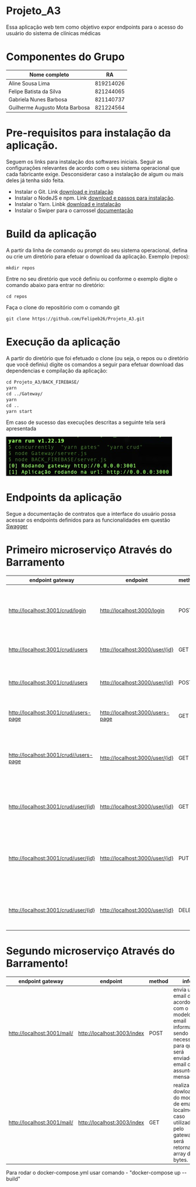 # Projeto_A3
Essa aplicação web tem como objetivo expor endpoints para o acesso do usuário do sistema de clínicas médicas 

# Componentes do Grupo
| Nome completo | RA        |
|---|-----------|
| Aline Sousa Lima | 819214026 | 
| Felipe Batista da Silva | 821244065 |
| Gabriela Nunes Barbosa | 821140737 |
| Guilherme Augusto Mota Barbosa | 821224564 |

# Pre-requisitos para instalação da aplicação.
Seguem os links para instalação dos softwares iniciais. Seguir as configurações relevantes de acordo com o seu sistema operacional que cada fabricante exige. Desconsiderar caso a instalação de algum ou mais deles já tenha sido feita. 
- Instalar o Git. Link [download e instalação](https://git-scm.com/book/en/v2/Getting-Started-Installing-Git)
- Instalar o NodeJS e npm. Link [download e passos para instalação](https://nodejs.org/en/download/).
- Instalar o Yarn. Linbk [download e instalação](https://classic.yarnpkg.com/en/docs/install)
- Instalar o Swiper para o carrossel [documentação](https://swiperjs.com/angular)

# Build da aplicação
A partir da linha de comando ou prompt do seu sistema operacional, defina ou crie um diretório para efetuar o download da aplicação. Exemplo (repos): 
```
mkdir repos
```
Entre no seu diretório que você definiu ou conforme o exemplo digite o comando abaixo para entrar no diretório:
```
cd repos
``` 
Faça o clone do repositório com o comando git
```
git clone https://github.com/Felipeb26/Projeto_A3.git
```

# Execução da aplicação
A partir do diretório que foi efetuado o clone (ou seja, o repos ou o diretório que você definiu) digite os comandos a seguir para efetuar download das dependencias e compilação da aplicação:
```
cd Projeto_A3/BACK_FIREBASE/
yarn
cd ../Gateway/
yarn
cd ..
yarn start
```
Em caso de sucesso das execuções descritas a seguinte tela será apresentada

![console-server-started.jpeg](console-server-started.jpeg)
# Endpoints da aplicação
Segue a documentação de contratos que a interface do usuário possa acessar os endpoints definidos para as funcionalidades em questão [Swagger](http://localhost:3001/index)

# Primeiro microserviço Através do Barramento

| endpoint gateway| endpoint | method | info|
|----------|---------|------|------|
| <http://localhost:3001/crud/login>      |<http://localhost:3000/login> | POST | enviar email e senha para receber Bearer token para ter acesso aos demais endpoints. |
| <http://localhost:3001/crud/users>      |<http://localhost:3000/user/{id}> | GET | retorna todos os usuarios do cadastrados.|
| <http://localhost:3001/crud/users>      |<http://localhost:3000/user/{id}> | POST | Salva usuario sendo necessario nome email senha e role |
|<http://localhost:3001/crud/users-page> | <http://localhost:3000/users-page> | GET | retorna todos os usuarios paginado.|
| <http://localhost:3001/crud//users-page>|<http://localhost:3000/user/{id}> | GET | retorna usuario de forma paginada para maior eficiencia em relação ao banco de dados.|
| <http://localhost:3001/crud/user/{id}>  |<http://localhost:3000/user/{id}> | GET | recebe como paraetro o id do usuario para localizar.|
| <http://localhost:3001/crud/user/{id}>       |<http://localhost:3000/user/{id}> | PUT | recebe o id para localizar o usuario e o corpo de acordo com os parametros para serem alterados.|
| <http://localhost:3001/crud/user/{id}>       |<http://localhost:3000/user/{id}>  | DELETE | receb o id do usuario afim de excluir ele do banco de dados.|

# Segundo microserviço Através do Barramento!

| endpoint gateway| endpoint | method | info|
|----------|---------|--------|---------|
| <http://localhost:3001/mail/> | <http://localhost:3003/index> | POST | envia um email de acordo com o modelo de email informado sendo necessario para quem será enviado o email o assunto e mensagem.|
| <http://localhost:3001/mail/> | <http://localhost:3003/index> | GET | realiza o dowload do modelo de email localmente, caso utilizado pelo gateway será retornado array de bytes.|

Para rodar o docker-compose.yml usar comando - "docker-compose up --build"